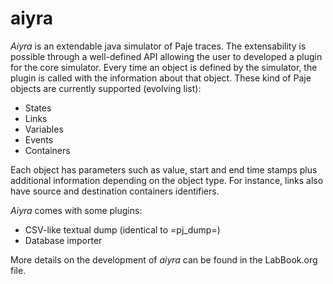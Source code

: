 # aiyra

*Aiyra* is an extendable java simulator of Paje traces. The
extensability is possible through a well-defined API allowing the user
to developed a plugin for the core simulator. Every time an object is
defined by the simulator, the plugin is called with the information
about that object. These kind of Paje objects are currently supported
(evolving list):

  - States
  - Links
  - Variables
  - Events
  - Containers

Each object has parameters such as value, start and end time stamps
plus additional information depending on the object type. For
instance, links also have source and destination containers identifiers.

*Aiyra* comes with some plugins:

  - CSV-like textual dump (identical to =pj_dump=)
  - Database importer

More details on the development of *aiyra* can be found in the
LabBook.org file.
